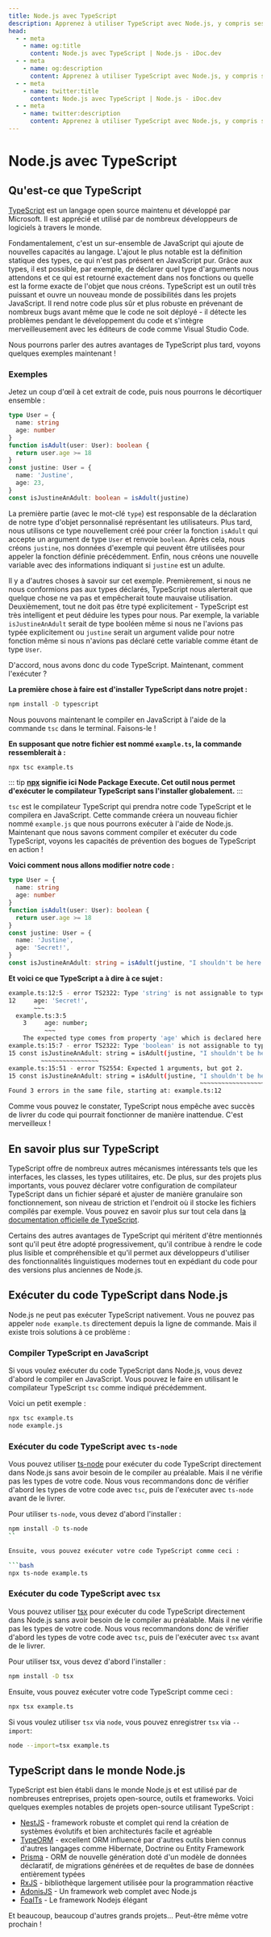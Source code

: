 ```yaml
---
title: Node.js avec TypeScript
description: Apprenez à utiliser TypeScript avec Node.js, y compris ses avantages, son installation et son utilisation. Découvrez comment compiler et exécuter le code TypeScript et explorez ses fonctionnalités et outils.
head:
  - - meta
    - name: og:title
      content: Node.js avec TypeScript | Node.js - iDoc.dev
  - - meta
    - name: og:description
      content: Apprenez à utiliser TypeScript avec Node.js, y compris ses avantages, son installation et son utilisation. Découvrez comment compiler et exécuter le code TypeScript et explorez ses fonctionnalités et outils.
  - - meta
    - name: twitter:title
      content: Node.js avec TypeScript | Node.js - iDoc.dev
  - - meta
    - name: twitter:description
      content: Apprenez à utiliser TypeScript avec Node.js, y compris ses avantages, son installation et son utilisation. Découvrez comment compiler et exécuter le code TypeScript et explorez ses fonctionnalités et outils.
---
```



# Node.js avec TypeScript

## Qu'est-ce que TypeScript

[TypeScript](https://www.typescriptlang.org) est un langage open source maintenu et développé par Microsoft. Il est apprécié et utilisé par de nombreux développeurs de logiciels à travers le monde.

Fondamentalement, c'est un sur-ensemble de JavaScript qui ajoute de nouvelles capacités au langage. L'ajout le plus notable est la définition statique des types, ce qui n'est pas présent en JavaScript pur. Grâce aux types, il est possible, par exemple, de déclarer quel type d'arguments nous attendons et ce qui est retourné exactement dans nos fonctions ou quelle est la forme exacte de l'objet que nous créons. TypeScript est un outil très puissant et ouvre un nouveau monde de possibilités dans les projets JavaScript. Il rend notre code plus sûr et plus robuste en prévenant de nombreux bugs avant même que le code ne soit déployé - il détecte les problèmes pendant le développement du code et s'intègre merveilleusement avec les éditeurs de code comme Visual Studio Code.

Nous pourrons parler des autres avantages de TypeScript plus tard, voyons quelques exemples maintenant !

### Exemples

Jetez un coup d'œil à cet extrait de code, puis nous pourrons le décortiquer ensemble :

```ts
type User = {
  name: string
  age: number
}
function isAdult(user: User): boolean {
  return user.age >= 18
}
const justine: User = {
  name: 'Justine',
  age: 23,
}
const isJustineAnAdult: boolean = isAdult(justine)
```

La première partie (avec le mot-clé `type`) est responsable de la déclaration de notre type d'objet personnalisé représentant les utilisateurs. Plus tard, nous utilisons ce type nouvellement créé pour créer la fonction `isAdult` qui accepte un argument de type `User` et renvoie `boolean`. Après cela, nous créons `justine`, nos données d'exemple qui peuvent être utilisées pour appeler la fonction définie précédemment. Enfin, nous créons une nouvelle variable avec des informations indiquant si `justine` est un adulte.

Il y a d'autres choses à savoir sur cet exemple. Premièrement, si nous ne nous conformions pas aux types déclarés, TypeScript nous alerterait que quelque chose ne va pas et empêcherait toute mauvaise utilisation. Deuxièmement, tout ne doit pas être typé explicitement - TypeScript est très intelligent et peut déduire les types pour nous. Par exemple, la variable `isJustineAnAdult` serait de type booléen même si nous ne l'avions pas typée explicitement ou `justine` serait un argument valide pour notre fonction même si nous n'avions pas déclaré cette variable comme étant de type `User`.

D'accord, nous avons donc du code TypeScript. Maintenant, comment l'exécuter ?

**La première chose à faire est d'installer TypeScript dans notre projet :**

```bash
npm install -D typescript
```

Nous pouvons maintenant le compiler en JavaScript à l'aide de la commande `tsc` dans le terminal. Faisons-le !

**En supposant que notre fichier est nommé `example.ts`, la commande ressemblerait à :**

```bash
npx tsc example.ts
```

::: tip
**[npx](https://www.npmjs.com/package/npx) signifie ici Node Package Execute. Cet outil nous permet d'exécuter le compilateur TypeScript sans l'installer globalement.**
:::

`tsc` est le compilateur TypeScript qui prendra notre code TypeScript et le compilera en JavaScript. Cette commande créera un nouveau fichier nommé `example.js` que nous pourrons exécuter à l'aide de Node.js. Maintenant que nous savons comment compiler et exécuter du code TypeScript, voyons les capacités de prévention des bogues de TypeScript en action !

**Voici comment nous allons modifier notre code :**

```ts
type User = {
  name: string
  age: number
}
function isAdult(user: User): boolean {
  return user.age >= 18
}
const justine: User = {
  name: 'Justine',
  age: 'Secret!',
}
const isJustineAnAdult: string = isAdult(justine, "I shouldn't be here!")
```

**Et voici ce que TypeScript a à dire à ce sujet :**

```bash
example.ts:12:5 - error TS2322: Type 'string' is not assignable to type 'number'.
12     age: 'Secret!',
       ~~~
  example.ts:3:5
    3     age: number;
          ~~~
    The expected type comes from property 'age' which is declared here on type 'User'
example.ts:15:7 - error TS2322: Type 'boolean' is not assignable to type 'string'.
15 const isJustineAnAdult: string = isAdult(justine, "I shouldn't be here!");
         ~~~~~~~~~~~~~~~~
example.ts:15:51 - error TS2554: Expected 1 arguments, but got 2.
15 const isJustineAnAdult: string = isAdult(justine, "I shouldn't be here!");
                                                     ~~~~~~~~~~~~~~~~~~~~~~
Found 3 errors in the same file, starting at: example.ts:12
```

Comme vous pouvez le constater, TypeScript nous empêche avec succès de livrer du code qui pourrait fonctionner de manière inattendue. C'est merveilleux !


## En savoir plus sur TypeScript

TypeScript offre de nombreux autres mécanismes intéressants tels que les interfaces, les classes, les types utilitaires, etc. De plus, sur des projets plus importants, vous pouvez déclarer votre configuration de compilateur TypeScript dans un fichier séparé et ajuster de manière granulaire son fonctionnement, son niveau de striction et l'endroit où il stocke les fichiers compilés par exemple. Vous pouvez en savoir plus sur tout cela dans [la documentation officielle de TypeScript](https://www.typescriptlang.org/docs).

Certains des autres avantages de TypeScript qui méritent d'être mentionnés sont qu'il peut être adopté progressivement, qu'il contribue à rendre le code plus lisible et compréhensible et qu'il permet aux développeurs d'utiliser des fonctionnalités linguistiques modernes tout en expédiant du code pour des versions plus anciennes de Node.js.

## Exécuter du code TypeScript dans Node.js

Node.js ne peut pas exécuter TypeScript nativement. Vous ne pouvez pas appeler `node example.ts` directement depuis la ligne de commande. Mais il existe trois solutions à ce problème :

### Compiler TypeScript en JavaScript

Si vous voulez exécuter du code TypeScript dans Node.js, vous devez d'abord le compiler en JavaScript. Vous pouvez le faire en utilisant le compilateur TypeScript `tsc` comme indiqué précédemment.

Voici un petit exemple :

```bash
npx tsc example.ts
node example.js
```

### Exécuter du code TypeScript avec `ts-node`

Vous pouvez utiliser [ts-node](https://www.npmjs.com/package/ts-node) pour exécuter du code TypeScript directement dans Node.js sans avoir besoin de le compiler au préalable. Mais il ne vérifie pas les types de votre code. Nous vous recommandons donc de vérifier d'abord les types de votre code avec `tsc`, puis de l'exécuter avec `ts-node` avant de le livrer.

Pour utiliser `ts-node`, vous devez d'abord l'installer :

````bash
npm install -D ts-node
``

Ensuite, vous pouvez exécuter votre code TypeScript comme ceci :

```bash
npx ts-node example.ts
````

### Exécuter du code TypeScript avec `tsx`

Vous pouvez utiliser [tsx](https://www.npmjs.com/package/tsx) pour exécuter du code TypeScript directement dans Node.js sans avoir besoin de le compiler au préalable. Mais il ne vérifie pas les types de votre code. Nous vous recommandons donc de vérifier d'abord les types de votre code avec `tsc`, puis de l'exécuter avec `tsx` avant de le livrer.

Pour utiliser tsx, vous devez d'abord l'installer :

```bash
npm install -D tsx
```

Ensuite, vous pouvez exécuter votre code TypeScript comme ceci :

```bash
npx tsx example.ts
```

Si vous voulez utiliser `tsx` via `node`, vous pouvez enregistrer `tsx` via `--import`:

```bash
node --import=tsx example.ts
```


## TypeScript dans le monde Node.js

TypeScript est bien établi dans le monde Node.js et est utilisé par de nombreuses entreprises, projets open-source, outils et frameworks. Voici quelques exemples notables de projets open-source utilisant TypeScript :

- [NestJS](https://nestjs.com) - framework robuste et complet qui rend la création de systèmes évolutifs et bien architecturés facile et agréable
- [TypeORM](https://typeorm.io) - excellent ORM influencé par d'autres outils bien connus d'autres langages comme Hibernate, Doctrine ou Entity Framework
- [Prisma](https://prisma.io) - ORM de nouvelle génération doté d'un modèle de données déclaratif, de migrations générées et de requêtes de base de données entièrement typées
- [RxJS](https://rxjs.dev) - bibliothèque largement utilisée pour la programmation réactive
- [AdonisJS](https://adonisjs.com) - Un framework web complet avec Node.js
- [FoalTs](https://foal.dev) - Le framework Nodejs élégant

Et beaucoup, beaucoup d'autres grands projets... Peut-être même votre prochain !

